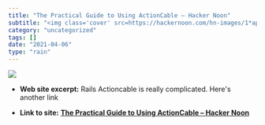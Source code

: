 ```yaml
---
title: "The Practical Guide to Using ActionCable – Hacker Noon"
subtitle: "<img class='cover' src=https://hackernoon.com/hn-images/1*apO3HjeMwi8ZX4LzSCzkOg.png>"
category: "uncategorized"
tags: []
date: "2021-04-06"
type: "rain"
---
```

<img class="cover" src=https://hackernoon.com/hn-images/1*apO3HjeMwi8ZX4LzSCzkOg.png>



* **Web site excerpt:** Rails Actioncable is really complicated. Here's another link

* **Link to site:** **[The Practical Guide to Using ActionCable – Hacker Noon](https://hackernoon.com/the-practical-guide-to-using-actioncable-30d570d8988c)**
